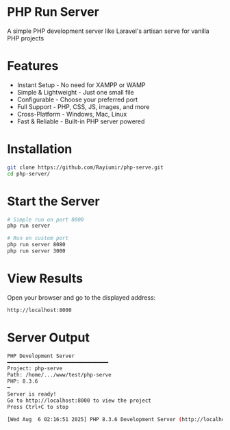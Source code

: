 # PHP Run Server

A simple PHP development server like Laravel's artisan serve for vanilla PHP projects

# Features

- Instant Setup - No need for XAMPP or WAMP
- Simple & Lightweight - Just one small file
- Configurable - Choose your preferred port
- Full Support - PHP, CSS, JS, images, and more
- Cross-Platform - Windows, Mac, Linux
- Fast & Reliable - Built-in PHP server powered

# Installation

```bash
git clone https://github.com/Rayiumir/php-serve.git
cd php-server/
```

# Start the Server

```bash
# Simple run on port 8000
php run server

# Run on custom port
php run server 8080
php run server 3000
```

# View Results

Open your browser and go to the displayed address:

```bash
http://localhost:8000
```

# Server Output

```bash
PHP Development Server
━━━━━━━━━━━━━━━━━━━━━━━━━━━━━━━━━
Project: php-serve
Path: /home/.../www/test/php-serve
PHP: 8.3.6
━
Server is ready!
Go to http://localhost:8000 to view the project
Press Ctrl+C to stop

[Wed Aug  6 02:16:51 2025] PHP 8.3.6 Development Server (http://localhost:8000) started
```


